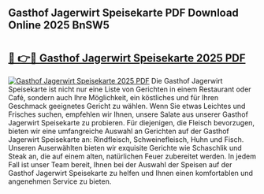 ## Gasthof Jagerwirt Speisekarte PDF Download Online 2025 BnSW5

# <h2><a href="http://gcaxqb.nevu.top/?p=Gasthof+Jagerwirt+Speisekarte">🔗 👉🔴 Gasthof Jagerwirt Speisekarte 2025 PDF</a></h2>

[![Gasthof Jagerwirt Speisekarte 2025 PDF](https://i.imgur.com/dBaPXMq.png)](http://gcaxqb.nevu.top/?p=Gasthof+Jagerwirt+Speisekarte)
Die Gasthof Jagerwirt Speisekarte ist nicht nur eine Liste von Gerichten in einem Restaurant oder Café, sondern auch Ihre Möglichkeit, ein köstliches und für Ihren Geschmack geeignetes Gericht zu wählen. Wenn Sie etwas Leichtes und Frisches suchen, empfehlen wir Ihnen, unsere Salate aus unserer Gasthof Jagerwirt Speisekarte zu probieren. Für diejenigen, die Fleisch bevorzugen, bieten wir eine umfangreiche Auswahl an Gerichten auf der Gasthof Jagerwirt Speisekarte an: Rindfleisch, Schweinefleisch, Huhn und Fisch. Unseren Auserwählten bieten wir exquisite Gerichte wie Schaschlik und Steak an, die auf einem alten, natürlichen Feuer zubereitet werden. In jedem Fall ist unser Team bereit, Ihnen bei der Auswahl der Speisen auf der Gasthof Jagerwirt Speisekarte zu helfen und Ihnen einen komfortablen und angenehmen Service zu bieten.
